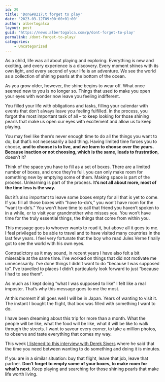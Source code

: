 ```yaml
---
id: 29
title: 'Don&#8217;t forget to play'
date: '2023-03-12T09:00:00+01:00'
author: albertogalca
layout: post
guid: 'https://news.albertogalca.com/p/dont-forget-to-play'
permalink: /dont-forget-to-play/
categories:
    - Uncategorized
---
```


As a child, life was all about playing and exploring. Everything is new and exciting, and every experience is a discovery. Every moment shines with its own light, and every second of your life is an adventure. We see the world as a collection of shining pearls at the bottom of the ocean.

As you grow older, however, the shine begins to wear off. What once seemed new to you is no longer so. Things that used to make you open your eyes with wonder now leave you feeling indifferent.

You filled your life with obligations and tasks, filling your calendar with events that don’t always leave you feeling fulfilled. In the process, you forgot the most important task of all – to keep looking for those shining pearls that make us open our eyes with excitement and allow us to keep playing.

You may feel like there’s never enough time to do all the things you want to do, but that’s not necessarily a bad thing. Having limited time forces you to choose, **and to choose is to live, and we learn to choose over the years. Because inaction or not choosing, which is the same, leads to frustration**, doesn’t it?

Think of the space you have to fill as a set of boxes. There are a limited number of boxes, and once they’re full, you can only make room for something new by emptying some of them. Making space is part of the process. Unlearning is part of the process. I**t’s not all about more, most of the time less is the way.**

But it’s also important to leave some boxes empty for all that is yet to come. If you fill all those boxes with “have to-do’s,” you won’t have room for the “want to-do’s.” You won’t have time to call that friend you haven’t spoken to in a while, or to visit your grandmother who misses you. You won’t have time for the truly essential things, the things that come from within you.

This message goes to whoever wants to read it, but above all it goes to me. I feel privileged to be able to travel and to have visited many countries in the last few years. I feel very fortunate that the boy who read Jules Verne finally got to see the world with his own eyes.

Contradictory as it may sound, in recent years I have also felt a bit miserable at the same time. I’ve worked on things that did not motivate me unnecessarily. I’ve done things I didn’t want to do “because I was supposed to”. I’ve travelled to places I didn’t particularly look forward to just “because I had to see them”.

As much as I kept doing “what I was supposed to like” I felt like a real imposter. That’s why this message goes to me the most.

At this moment if all goes well I will be in Japan. Years of wanting to visit it. The instant I bought the flight, that box was filled with something I want to do.

I have been dreaming about this trip for more than a month. What the people will be like, what the food will be like, what it will be like to walk through the streets. I want to savour every corner, to take a million photos, to observe and taste everything that comes my way.

This week [I listened to this interview with Derek Sivers](https://www.youtube.com/watch?v=oYkbh8Bj3jo&feature=youtu.be&ref=albertogalca.com) where he said that the time you need between wanting to do something and doing it is minutes.

If you are in a similar situation: buy that flight, leave that job, leave that partner. **Don’t forget to empty some of your boxes, to make room for what’s next.** Keep playing and searching for those shining pearls that make life worth living.